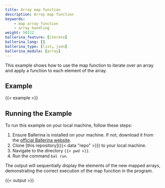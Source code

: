 ```yaml
---
title: Array map function
description: Array map function
keywords:
    - map array function
    - array handling
weight: 50112
ballerina_feature: [iterate]
ballerina_lang: []
ballerina_type: [list, json]
ballerina_module: [array]
---
```


This example shows how to use the map function to iterate over an array and apply a function to each element of the array.

## Example

{{< example >}}

## Running the Example

To run this example on your local machine, follow these steps:

1. Ensure Ballerina is installed on your machine. If not, download it from the [official Ballerina website](https://ballerina.io).
2. Clone [this repository]({{< data "repo" >}}) to your local machine.
3. Navigate to the directory `{{< pwd >}}`.
4. Run the command `bal run`. 

The output will sequentially display the elements of the new mapped arrays, demonstrating the correct execution of the map function in the program.

{{< output >}}